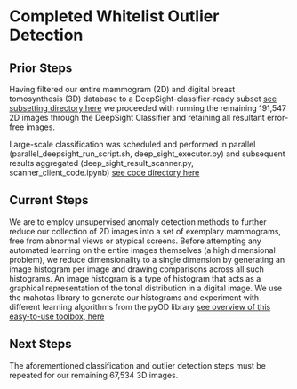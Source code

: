# Completed Whitelist Outlier Detection
## Prior Steps
Having filtered our entire mammogram (2D) and digital breast tomosynthesis (3D) database to a DeepSight-classifier-ready subset [see subsetting directory here](https://github.com/mpsych/omama/tree/main/omama/analysis) 
we proceeded with running the remaining 191,547 2D images through the DeepSight Classifier and retaining all resultant error-free images.

Large-scale classification was scheduled and performed in parallel (parallel_deepsight_run_script.sh, deep_sight_executor.py) 
and subsequent results aggregated (deep_sight_result_scanner.py, scanner_client_code.ipynb) [see code directory here](https://github.com/mpsych/omama/tree/main/omama/deep_sight) 
## Current Steps
We are to employ unsupervised anomaly detection methods to further reduce our collection of 2D images into a set of exemplary mammograms, free from abnormal views or atypical screens.
Before attempting any automated learning on the entire images themselves (a high dimensional problem), we reduce dimensionality to a single dimension by generating an image histogram per image and drawing comparisons across all such histograms.
An image histogram is a type of histogram that acts as a graphical representation of the tonal distribution in a digital image. We use the mahotas library to generate our histograms and experiment with different learning algorithms from the pyOD library 
[see overview of this easy-to-use toolbox, here](https://www.jmlr.org/papers/volume20/19-011/19-011.pdf?ref=https://githubhelp.com) 
## Next Steps
The aforementioned classification and outlier detection steps must be repeated for our remaining 67,534 3D images. 
